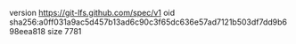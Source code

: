 version https://git-lfs.github.com/spec/v1
oid sha256:a0ff031a9ac5d457b13ad6c90c3f65dc636e57ad7121b503df7dd9b698eea818
size 7781
